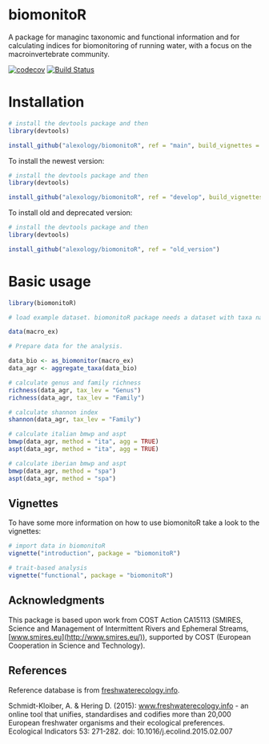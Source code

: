 # biomonitoR

A package for managinc taxonomic and functional information and for calculating indices for biomonitoring of running water, with a focus on the macroinvertebrate community.

[![codecov](https://codecov.io/gh/alexology/biomonitoR/branch/main/graph/badge.svg?token=Ix3zzcWgko)](https://codecov.io/gh/alexology/biomonitoR)
[![Build Status](https://travis-ci.org/alexology/biomonitoR.svg?branch=main)](https://travis-ci.org/alexology/biomonitoR)



# Installation

```R
# install the devtools package and then
library(devtools)

install_github("alexology/biomonitoR", ref = "main", build_vignettes = TRUE)
```

To install the newest version:

```R
# install the devtools package and then
library(devtools)

install_github("alexology/biomonitoR", ref = "develop", build_vignettes = TRUE)
```

To install old and deprecated version:

```R
# install the devtools package and then
library(devtools)

install_github("alexology/biomonitoR", ref = "old_version")
```

# Basic usage

```R
library(biomonitoR)

# load example dataset. biomonitoR package needs a dataset with taxa names in the first column called "Taxa" and samples on the columns. Take a look to macro_ex for an example:

data(macro_ex)

# Prepare data for the analysis.

data_bio <- as_biomonitor(macro_ex)
data_agr <- aggregate_taxa(data_bio)

# calculate genus and family richness
richness(data_agr, tax_lev = "Genus")
richness(data_agr, tax_lev = "Family")

# calculate shannon index
shannon(data_agr, tax_lev = "Family")

# calculate italian bmwp and aspt
bmwp(data_agr, method = "ita", agg = TRUE)
aspt(data_agr, method = "ita", agg = TRUE)

# calculate iberian bmwp and aspt
bmwp(data_agr, method = "spa")
aspt(data_agr, method = "spa")

```

## Vignettes

To have some more information on how to use biomonitoR take a look to the vignettes:

```R
# import data in biomonitoR
vignette("introduction", package = "biomonitoR")

# trait-based analysis
vignette("functional", package = "biomonitoR")

```


## Acknowledgments
This package is based upon work from COST Action CA15113 (SMIRES, Science and Management of Intermittent Rivers and Ephemeral Streams,[www.smires.eu](http://www.smires.eu/)), supported by COST (European Cooperation in Science and Technology).

## References
Reference database is from [freshwaterecology.info](http://www.freshwaterecology.info/).

Schmidt-Kloiber, A. & Hering D. (2015): www.freshwaterecology.info - an online tool that unifies, standardises and codifies more than 20,000 European freshwater organisms and their ecological preferences. Ecological Indicators 53: 271-282. doi: 10.1016/j.ecolind.2015.02.007
